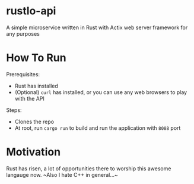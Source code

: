 # rustlo-api
A simple microservice written in Rust with Actix web server framework for any purposes

# How To Run
Prerequisites:
- Rust has installed
- (Optional) `curl` has installed, or you can use any web browsers to play with the API

Steps: 
- Clones the repo
- At root, run `cargo run` to build and run the application with `8088` port

# Motivation
Rust has risen, a lot of opportunities there to worship this awesome langauge now. ~Also I hate C++ in general...~
